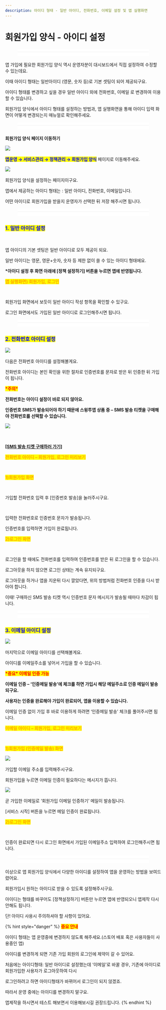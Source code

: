 ```yaml
---
description: 아이디 형태 - 일반 아이디, 전화번호, 이메일 설정 및 앱 실행화면
---
```


# 회원가입 양식 - 아이디 설정

<figure><img src="../../../.gitbook/assets/구분선 (4).PNG" alt=""><figcaption></figcaption></figure>

앱 가입에 필요한 회원가입 양식 역시 운영자분이 대시보드에서 직접 설정하여 수정할 수 있는데요.

이때 아이디 형태는 일반아이디 (영문, 숫자 등)로 기본 셋팅이 되어 제공되구요.

아이디 형태를 변경하고 싶을 경우 일반 아이디 외에 전화번호, 이메일 로 변경하여 이용할 수 있습니다.

회원가입 양식에서 아이디 형태를 설정하는 방법과, 앱 실행화면을 통해 아이디 입력 화면이 어떻게 변경되는지 매뉴얼로 확인해주세요.

<figure><img src="../../../.gitbook/assets/구분선 (4).PNG" alt=""><figcaption></figcaption></figure>

**회원가입 양식 페이지 이동하기**

![](https://wp.swing2app.co.kr/wp-content/uploads/2020/04/%EC%95%84%EC%9D%B4%EB%94%94%ED%98%95%ED%83%9C1.png)

<mark style="color:blue;">**앱운영 → 서비스관리 → 정책관리 → 회원가입 양식**</mark> 페이지로 이동해주세요.



![](https://wp.swing2app.co.kr/wp-content/uploads/2020/04/%EC%95%84%EC%9D%B4%EB%94%94%ED%98%95%ED%83%9C2.png)

회원가입 양식을 설정하는 페이지이구요.

앱에서 제공하는 아이디 형태는 : 일반 아이디, 전화번호, 이메일입니다.

어떤 아이디로 회원가입을 받을지 운영자가 선택한 뒤 저장 해주시면 됩니다.

<figure><img src="../../../.gitbook/assets/구분선 (4).PNG" alt=""><figcaption></figcaption></figure>

### <mark style="color:blue;">**1. 일반 아이디 설정**</mark>

<div align="left">

<img src="https://wp.swing2app.co.kr/wp-content/uploads/2020/04/%EC%95%84%EC%9D%B4%EB%94%94%ED%98%95%ED%83%9C12.png" alt="">

</div>

앱 아이디의 기본 셋팅은 일반 아이디로 모두 제공이 되요.

일반 아이디는 영문, 영문+숫자, 숫자 등 제한 없이 쓸 수 있는 아이디 형태에요.

**\*아이디 설정 후 화면 아래에 \[정책 설정하기] 버튼을 누르면 앱에 반영됩니다.**



<mark style="color:orange;">**앱 실행화면) 회원가입, 로그인**</mark>

<div align="left">

<img src="https://wp.swing2app.co.kr/wp-content/uploads/2020/04/%EC%95%84%EC%9D%B4%EB%94%94%ED%98%95%ED%83%9C3.png" alt="">

</div>

회원가입 화면에서 보듯이 일반 아이디 작성 항목을 확인할 수 있구요.

로그인 화면에서도 가입된 일반 아이디로 로그인해주시면 됩니다.

<figure><img src="../../../.gitbook/assets/구분선 (4).PNG" alt=""><figcaption></figcaption></figure>

### <mark style="color:blue;">**2. 전화번호 아이디 설정**</mark>

![](https://wp.swing2app.co.kr/wp-content/uploads/2020/04/%EC%95%84%EC%9D%B4%EB%94%94%ED%98%95%ED%83%9C10.png)

다음은 전화번호 아이디를 설정해볼게요.

전화번호 아이디는 본인 확인을 위한 절차로 인증번호를 문자로 받은 뒤 인증한 뒤 가입이 됩니다.



<mark style="color:red;">**\*주의\***</mark>

**전화번호는 아이디 설정이 바로 되지 않아요.**

**인증번호 SMS가 발송되어야 하기 때문에 스윙투앱 상품 중 – SMS 발송 티켓을 구매해야 전화번호를 선택할 수 있습니다.**

![](https://wp.swing2app.co.kr/wp-content/uploads/2018/09/%ED%99%94%EC%82%B4%ED%91%9C-2.png)

<div align="left">

<img src="https://wp.swing2app.co.kr/wp-content/uploads/2020/04/%ED%9A%8C%EC%9B%90%EA%B0%80%EC%9E%85%EC%96%91%EC%8B%9D6.png" alt="">

</div>

[ **\[SMS 발송 티켓 구매하러 가기\]**](http://www.swing2app.co.kr/view/order\_info\_action?product\_id=6)



<mark style="color:orange;">**전화번호 아이디 – 회원가입, 로그인 미리보기**</mark>

<div align="left">

<img src="https://wp.swing2app.co.kr/wp-content/uploads/2020/04/%EB%85%B9%ED%99%94_2020_04_09_14_07_40_398.gif" alt="">

</div>

<mark style="color:orange;">**1)회원가입 화면**</mark>

<div align="left">

<img src="https://wp.swing2app.co.kr/wp-content/uploads/2020/04/%EC%95%84%EC%9D%B4%EB%94%94%ED%98%95%ED%83%9C7.png" alt="">

</div>

가입할 전화번호 입력 후 \[인증번호 발송]을 눌러주시구요.



<div align="left">

<img src="https://wp.swing2app.co.kr/wp-content/uploads/2020/04/%EC%95%84%EC%9D%B4%EB%94%94%ED%98%95%ED%83%9C8.png" alt="">

</div>

입력한 전화번호로 인증번호 문자가 발송됩니다.

인증번호를 입력하면 가입이 완료됩니다.



<mark style="color:orange;">**2)로그인 화면**</mark>

<div align="left">

<img src="https://wp.swing2app.co.kr/wp-content/uploads/2020/04/%EC%95%84%EC%9D%B4%EB%94%94%ED%98%95%ED%83%9C11.png" alt="">

</div>

로그인을 할 때에도 전화번호를 입력하여 인증번호를 받은 뒤 로그인을 할 수 있습니다.

로그아웃을 하지 않으면 로그인 상태는 계속 유지되구요.

로그아웃을 하거나 앱을 지운뒤 다시 깔았다면, 위의 방법처럼 전화번호 인증을 다시 받아야 합니다.

이때! 구매하신 SMS 발송 티켓 역시 인증번호 문자 메시지가 발송될 때마다 차감이 됩니다.

<figure><img src="../../../.gitbook/assets/구분선 (4).PNG" alt=""><figcaption></figcaption></figure>

### <mark style="color:blue;">**3. 이메일 아이디 설정**</mark>

![](https://wp.swing2app.co.kr/wp-content/uploads/2020/04/%EC%95%84%EC%9D%B4%EB%94%94%ED%98%95%ED%83%9C9.png)

마지막으로 이메일 아이디를 선택해볼게요.

아이디를 이메일주소를 넣어서 가입을 할 수 있습니다.

<mark style="color:red;">**\*중요\* 이메일 인증 가능**</mark>

**이메일 인증 – ‘인증메일 발송’에 체크를 하면 가입시 해당 메일주소로 인증 메일이 발송되구요.**

**사용자는 인증을 완료해야 가입이 완료되어, 앱을 이용할 수 있습니다.**

이메일 인증 없이 가입 후 바로 이용하게 하려면 ‘인증메일 발송’ 체크를 풀어주시면 됩니다.



<mark style="color:orange;">**이메일 아이디 – 회원가입, 로그인 미리보기**</mark>

<div align="left">

<img src="https://wp.swing2app.co.kr/wp-content/uploads/2020/04/%EB%85%B9%ED%99%94_2020_04_09_13_45_37_401.gif" alt="">

</div>



<mark style="color:orange;">**1)회원가입 (인증메일 발송) 화면**</mark>

![](https://wp.swing2app.co.kr/wp-content/uploads/2020/04/%EC%95%84%EC%9D%B4%EB%94%94%ED%98%95%ED%83%9C4.png)

가입할 이메일 주소를 입력해주시구요.

회원가입을 누르면 이메일 인증이 필요하다는 메시지가 뜹니다.



![](https://wp.swing2app.co.kr/wp-content/uploads/2020/04/%EC%95%84%EC%9D%B4%EB%94%94%ED%98%95%ED%83%9C5.png)

곧 가입한 이메일로 ‘회원가입 이메일 인증하기’ 메일이 발송됩니다.

\[서비스 시작] 버튼을 누르면 메일 인증이 완료됩니다.



<mark style="color:orange;">**2)로그인 화면**</mark>

<div align="left">

<img src="https://wp.swing2app.co.kr/wp-content/uploads/2020/04/%EC%95%84%EC%9D%B4%EB%94%94%ED%98%95%ED%83%9C6.png" alt="">

</div>

인증이 완료되면 다시 로그인 화면에서 가입된 이메일주소 입력하여 로그인해주시면 됩니다.

<figure><img src="../../../.gitbook/assets/구분선 (4).PNG" alt=""><figcaption></figcaption></figure>

이상으로 앱 회원가입 양식에서 다양한 아이디를 설정하여 앱을 운영하는 방법을 보여드렸어요.

회원가입시 원하는 아이디로 받을 수 있도록 설정해주시구요.

아이디는 형태를 바꾸어도 \[정책설정하기] 버튼만 누르면 앱에 반영되오니 앱제작 다시 안해도 됩니다.

단! 아이디 사용시 주의하셔야 할 사항이 있어요.

{% hint style="danger" %}
<mark style="color:red;">**중요 안내**</mark>

아이디 형태는 앱 운영중에 변경하지 않도록 해주세요.(스토어 배포 혹은 사용자들이 사용중인 앱)

아이디를 변경하게 되면 기존 가입 회원의 로그인에 제약이 갈 수 있어요.

처음에는 아이디형태: 일반 아이디로 설정했는데 ‘이메일’로 바꿀 경우, 기존에 아이디로 회원가입한 사용자가 로그아웃하여 다시

로그인하려고 하면 아이디형태가 바뀌어서 로그인이 되지 않겠죠.

따라서 운영 중에는 아이디를 변경하지 말구요.

앱제작을 하시면서 테스트 해보면서 이용해보시길 권장드립니다.
{% endhint %}

